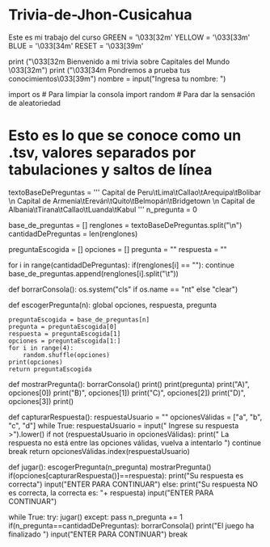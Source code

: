 # Trivia-de-Jhon-Cusicahua
Este es mi trabajo del curso 
GREEN = '\033[32m'
YELLOW = '\033[33m'
BLUE = '\033[34m'
RESET = '\033[39m'


print ("\033[32m Bienvenido a mi trivia sobre Capitales del Mundo \033[32m")
print ("\033[34m Pondremos a prueba tus conocimientos\033[39m")
nombre = input("Ingresa tu nombre: ")

import os  # Para limpiar la consola
import random  # Para dar la sensación de aleatoriedad

# Esto es lo que se conoce como un .tsv, valores separados por tabulaciones y saltos de línea
textoBaseDePreguntas = '''
Capital de Peru\tLima\tCallao\tArequipa\tBolibar
\n
Capital de Armenia\tEreván\tQuito\tBelmopán\tBridgetown
\n
Capital de Albania\tTirana\tCallao\tLuanda\tKabul
'''
n_pregunta = 0

base_de_preguntas = []
renglones = textoBaseDePreguntas.split("\n")
cantidadDePreguntas = len(renglones)

preguntaEscogida = []
opciones = []
pregunta = ""
respuesta = ""

for i in range(cantidadDePreguntas):
    if(renglones[i] == ""):
        continue
    base_de_preguntas.append(renglones[i].split("\t"))


def borrarConsola():
    os.system("cls" if os.name == "nt" else "clear")


def escogerPregunta(n):
    global opciones, respuesta, pregunta

    preguntaEscogida = base_de_preguntas[n]
    pregunta = preguntaEscogida[0]
    respuesta = preguntaEscogida[1]
    opciones = preguntaEscogida[1:]
    for i in range(4):
        random.shuffle(opciones)
    print(opciones)
    return preguntaEscogida


def mostrarPregunta():
    borrarConsola()
    print()
    print(pregunta)
    print("A)", opciones[0])
    print("B)", opciones[1])
    print("C)", opciones[2])
    print("D)", opciones[3])
    print()


def capturarRespuesta():
    respuestaUsuario = ""
    opcionesVálidas = ["a", "b", "c", "d"]
    while True:
        respuestaUsuario = input(" Ingrese su respuesta >").lower()
        if not (respuestaUsuario in opcionesVálidas):
            print(" La respuesta no está entre las opciones válidas, vuelva a intentarlo ")
            continue
        break
    return opcionesVálidas.index(respuestaUsuario)


def jugar():
    escogerPregunta(n_pregunta)
    mostrarPregunta()
    if(opciones[capturarRespuesta()]==respuesta):
        print("Su respuesta es correcta")
        input("ENTER PARA CONTINUAR")
    else:
        print("Su respuesta NO es correcta, la correcta es: "+ respuesta)
        input("ENTER PARA CONTINUAR")

while True:
    try:
        jugar()
    except:
        pass
    n_pregunta += 1
    if(n_pregunta==cantidadDePreguntas):
        borrarConsola()
        print("El juego ha finalizado ")
        input("ENTER PARA CONTINUAR")
        break
